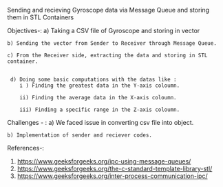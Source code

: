 Sending and recieving Gyroscope data via Message Queue and storing them in STL Containers

Objectives-:
    a) Taking a CSV file of Gyroscope and storing in vector
    
    b) Sending the vector from Sender to Receiver through Message Queue.
    
    c) From the Receiver side, extracting the data and storing in STL container.
    

     d) Doing some basic computations with the datas like :
        i ) Finding the greatest data in the Y-axis coloumn.
        
        ii) Finding the average data in the X-axis coloumn.
        
        iii) Finding a specific range in the Z-axis coloumn.

Challenges - : 
    a) We faced issue in converting csv file into object.
    
    b) Implementation of sender and reciever codes.

References-:
1. https://www.geeksforgeeks.org/ipc-using-message-queues/
2. https://www.geeksforgeeks.org/the-c-standard-template-library-stl/
3. https://www.geeksforgeeks.org/inter-process-communication-ipc/